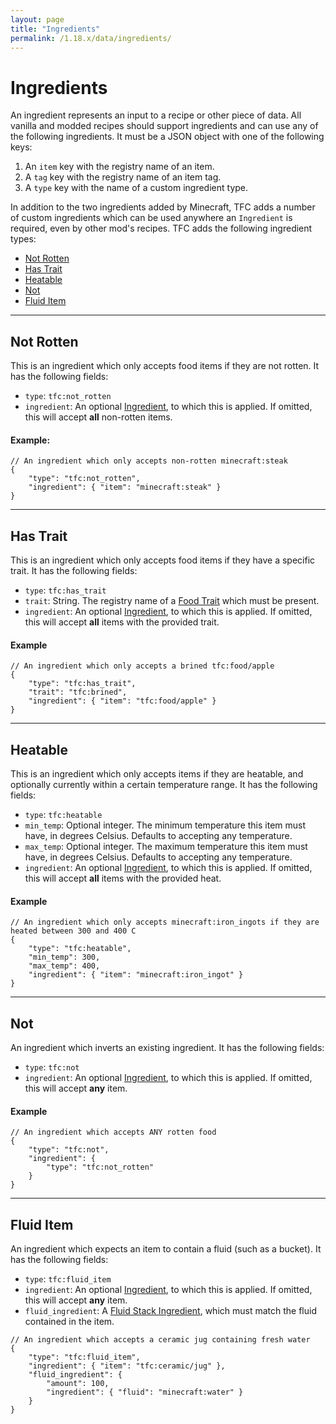 ```yaml
---
layout: page
title: "Ingredients"
permalink: /1.18.x/data/ingredients/
---
```


# Ingredients

An ingredient represents an input to a recipe or other piece of data. All vanilla and modded recipes should support ingredients and can use any of the following ingredients. It must be a JSON object with one of the following keys:

1. An `item` key with the registry name of an item.
2. A `tag` key with the registry name of an item tag.
3. A `type` key with the name of a custom ingredient type.

In addition to the two ingredients added by Minecraft, TFC adds a number of custom ingredients which can be used anywhere an `Ingredient` is required, even by other mod's recipes. TFC adds the following ingredient types:

- [Not Rotten](#not-rotten)
- [Has Trait](#has-trait)
- [Heatable](#heatable)
- [Not](#not)
- [Fluid Item](#fluid-item)

<hr>

## Not Rotten

This is an ingredient which only accepts food items if they are not rotten. It has the following fields:

- `type`: `tfc:not_rotten`
- `ingredient`: An optional [Ingredient](../ingredients/), to which this is applied. If omitted, this will accept **all** non-rotten items.

#### Example:

```jsonc
// An ingredient which only accepts non-rotten minecraft:steak
{
    "type": "tfc:not_rotten",
    "ingredient": { "item": "minecraft:steak" }
}
```

<hr>

## Has Trait

This is an ingredient which only accepts food items if they have a specific trait. It has the following fields:

- `type`: `tfc:has_trait`
- `trait`: String. The registry name of a [Food Trait](../common-types/#food-traits) which must be present.
- `ingredient`: An optional [Ingredient](../ingredients/), to which this is applied. If omitted, this will accept **all** items with the provided trait.

#### Example

```jsonc
// An ingredient which only accepts a brined tfc:food/apple
{
    "type": "tfc:has_trait",
    "trait": "tfc:brined",
    "ingredient": { "item": "tfc:food/apple" }
}
```

<hr>

## Heatable

This is an ingredient which only accepts items if they are heatable, and optionally currently within a certain temperature range. It has the following fields:

- `type`: `tfc:heatable`
- `min_temp`: Optional integer. The minimum temperature this item must have, in degrees Celsius. Defaults to accepting any temperature.
- `max_temp`: Optional integer. The maximum temperature this item must have, in degrees Celsius. Defaults to accepting any temperature.
- `ingredient`: An optional [Ingredient](../ingredients/), to which this is applied. If omitted, this will accept **all** items with the provided heat.

#### Example

```jsonc
// An ingredient which only accepts minecraft:iron_ingots if they are heated between 300 and 400 C
{
    "type": "tfc:heatable",
    "min_temp": 300,
    "max_temp": 400,
    "ingredient": { "item": "minecraft:iron_ingot" }
}
```

<hr>

## Not

An ingredient which inverts an existing ingredient. It has the following fields:

- `type`: `tfc:not`
- `ingredient`: An optional [Ingredient](../ingredients/), to which this is applied. If omitted, this will accept **any** item.

#### Example

```jsonc
// An ingredient which accepts ANY rotten food
{
    "type": "tfc:not",
    "ingredient": {
        "type": "tfc:not_rotten"
    }
}
```

<hr>

## Fluid Item

An ingredient which expects an item to contain a fluid (such as a bucket). It has the following fields:

- `type`: `tfc:fluid_item`
- `ingredient`: An optional [Ingredient](../ingredients/), to which this is applied. If omitted, this will accept **any** item.
- `fluid_ingredient`: A [Fluid Stack Ingredient](../common-types/#fluid-stack-ingredients), which must match the fluid contained in the item.

```jsonc
// An ingredient which accepts a ceramic jug containing fresh water
{
    "type": "tfc:fluid_item",
    "ingredient": { "item": "tfc:ceramic/jug" },
    "fluid_ingredient": {
        "amount": 100,
        "ingredient": { "fluid": "minecraft:water" }
    }
}
```
